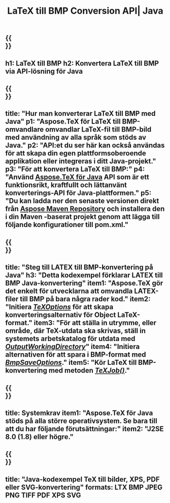 ﻿---
translation: true
template: /_templates/_conversion-child-java.md
title: LaTeX till BMP Conversion API| Java
description: LaTeX till BMP konvertering funktionalitet. Integrera detta lokala Java-bibliotek i ditt projekt eller använd plattformsoberoende applikationer för att konvertera LaTeX till BMP.
keywords: latex till bmp api java, latex2bmp integrera
url: /java/conversion/latex-to-bmp/
family: tex
platformtag: java
feature: conversion
informat: LATEX
outformat: BMP
otherformats: XPS JPEG PDF TIFF
---

{{<section banner>}}
---
h1: LaTeX till BMP
h2: Konvertera LaTeX till BMP via API-lösning för Java
---

{{<section overview>}}
---
title: "Hur man konverterar LaTeX till BMP med Java"
p1: "Aspose.TeX för LaTeX till BMP-omvandlare omvandlar LaTeX-fil till BMP-bild med användning av alla språk som stöds av Java."
p2: "API:et du ser här kan också användas för att skapa din egen plattformsoberoende applikation eller integreras i ditt Java-projekt."
p3: "För att konvertera LaTeX till BMP:"
p4: "Använd [Aspose.TeX för Java](https://products.aspose.com/tex/java) API som är ett funktionsrikt, kraftfullt och lättanvänt konverterings-API för Java-plattformen."
p5: "Du kan ladda ner den senaste versionen direkt från [Aspose Maven Repository](https://repository.aspose.com/tex/) och installera den i din Maven -baserat projekt genom att lägga till följande konfigurationer till pom.xml."
---

{{<section feature1>}}
---
title: "Steg till LATEX till BMP-konvertering på Java"
h3: "Detta kodexempel förklarar LATEX till BMP Java-konvertering"
item1: "Aspose.TeX gör det enkelt för utvecklarna att omvandla LATEX-filer till BMP på bara några rader kod."
item2: "Initiera [*TeXOptions*](https://reference.aspose.com/tex/java/com.aspose.tex/TeXOptions) för att skapa konverteringsalternativ för Object LaTeX-format."
item3: "För att ställa in utrymme, eller område, där TeX-utdata ska skrivas, ställ in systemets arbetskatalog för utdata med [*OutputWorkingDirectory*](https://reference.aspose.com/tex/java/com.aspose.tex/TeXOptions#getOutputWorkingDirectory--)"
item4: "Initiera alternativen för att spara i BMP-format med [*BmpSaveOptions*](https://reference.aspose.com/tex/java/com.aspose.tex.rendering/BmpSaveOptions)."
item5: "Kör LaTeX till BMP-konvertering med metoden [*TeXJob()*](https://reference.aspose.com/tex/java/com.aspose.tex/TeXJob)."
---

{{<section feature2>}}
---
title: Systemkrav
item1: "Aspose.TeX för Java stöds på alla större operativsystem. Se bara till att du har följande förutsättningar:"
item2: "J2SE 8.0 (1.8) eller högre."
---

{{<section widget>}}
---
title: "Java-kodexempel TeX till bilder, XPS, PDF eller SVG-konvertering"
formats: LTX BMP JPEG PNG TIFF PDF XPS SVG
---